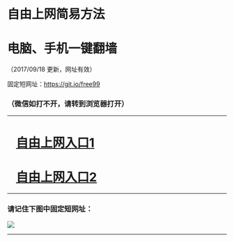 ﻿# 自由上网简易方法

# 电脑、手机一键翻墙

（2017/09/18 更新，网址有效）

固定短网址：https://git.io/free99

### （微信如打不开，请转到浏览器打开）


***





# &nbsp;&nbsp; <a href="http://ft474414423.fwq-tz1005.info/fwqtz01.html?t=09180014587 " target="_blank">自由上网入口1</a>
# &nbsp;&nbsp; <a href="http://ft2962823222.fwq-tz1006.info/fwqtz02.html?t=091800132394 " target="_blank">自由上网入口2</a>
***

### 请记住下图中固定短网址：

<img src="https://s3-us-west-2.amazonaws.com/fwq-1001/yjfq-20170905okok.png" /> 


***

